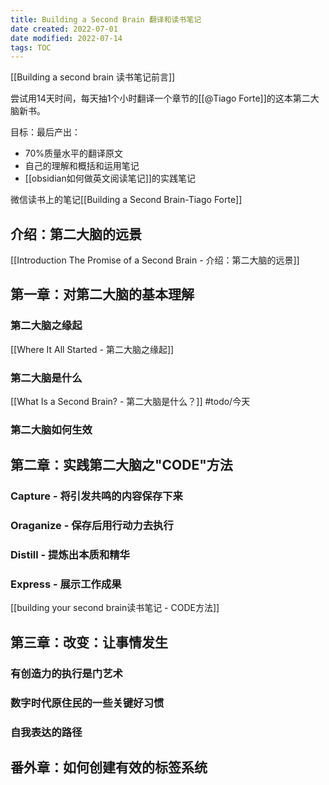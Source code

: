 ```yaml
---
title: Building a Second Brain 翻译和读书笔记
date created: 2022-07-01
date modified: 2022-07-14
tags: TOC
---
```


[[Building a second brain 读书笔记前言]]

尝试用14天时间，每天抽1个小时翻译一个章节的[[@Tiago Forte]]的这本第二大脑新书。

目标：最后产出：

- 70%质量水平的翻译原文
- 自己的理解和概括和运用笔记
- [[obsidian如何做英文阅读笔记]]的实践笔记

微信读书上的笔记[[Building a Second Brain-Tiago Forte]]

## 介绍：第二大脑的远景

[[Introduction The Promise of a Second Brain - 介绍：第二大脑的远景]]

## 第一章：对第二大脑的基本理解

### 第二大脑之缘起

[[Where It All Started - 第二大脑之缘起]]

### 第二大脑是什么

[[What Is a Second Brain? - 第二大脑是什么？]] #todo/今天

### 第二大脑如何生效

## 第二章：实践第二大脑之"CODE"方法

### Capture - 将引发共鸣的内容保存下来

### Oraganize - 保存后用行动力去执行

### Distill - 提炼出本质和精华

### Express - 展示工作成果

[[building your second brain读书笔记 - CODE方法]]

## 第三章：改变：让事情发生

### 有创造力的执行是门艺术

### 数字时代原住民的一些关键好习惯

### 自我表达的路径

## 番外章：如何创建有效的标签系统
